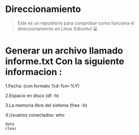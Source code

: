 # Direccionamiento
>Este es un repositorio para comprobar como funciona el direccionamiento en Linux (Ubuntu) :computer:
# Generar un archivo llamado informe.txt Con la siguiente informacion :
  
  1.Fecha: (con formato %d-%m-%Y)
  
  2.Espacio en disco (df -h)
  
  3.La memoria libre del sistema (free -h)
  
  4.Usuarios conectados: who


``` 
date
clear
```

